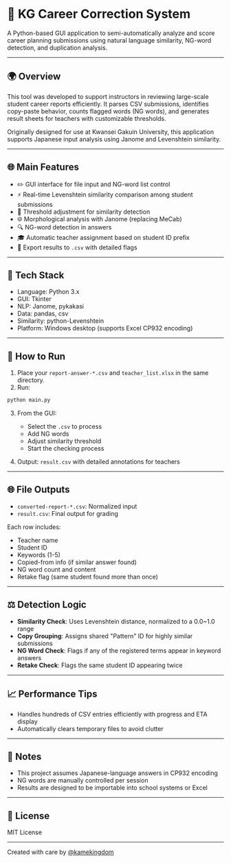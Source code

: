 # 🔢 KG Career Correction System

A Python-based GUI application to semi-automatically analyze and score career planning submissions using natural language similarity, NG-word detection, and duplication analysis.

---

## 🌍 Overview

This tool was developed to support instructors in reviewing large-scale student career reports efficiently. It parses CSV submissions, identifies copy-paste behavior, counts flagged words (NG words), and generates result sheets for teachers with customizable thresholds.

Originally designed for use at Kwansei Gakuin University, this application supports Japanese input analysis using Janome and Levenshtein similarity.

---

## 🌐 Main Features

- ✏️ GUI interface for file input and NG-word list control
- ⚡ Real-time Levenshtein similarity comparison among student submissions
- 🔢 Threshold adjustment for similarity detection
- 🌐 Morphological analysis with Janome (replacing MeCab)
- 🔍 NG-word detection in answers
- 🎓 Automatic teacher assignment based on student ID prefix
- 📎 Export results to `.csv` with detailed flags

---

## 📄 Tech Stack

- Language: Python 3.x
- GUI: Tkinter
- NLP: Janome, pykakasi
- Data: pandas, csv
- Similarity: python-Levenshtein
- Platform: Windows desktop (supports Excel CP932 encoding)

---

## 🚀 How to Run

1. Place your `report-answer-*.csv` and `teacher_list.xlsx` in the same directory.
2. Run:

```bash
python main.py
```

3. From the GUI:
   - Select the `.csv` to process
   - Add NG words
   - Adjust similarity threshold
   - Start the checking process

4. Output: `result.csv` with detailed annotations for teachers

---

## 🌐 File Outputs

- `converted-report-*.csv`: Normalized input
- `result.csv`: Final output for grading

Each row includes:
- Teacher name
- Student ID
- Keywords (1-5)
- Copied-from info (if similar answer found)
- NG word count and content
- Retake flag (same student found more than once)

---

## ⚖️ Detection Logic

- **Similarity Check**: Uses Levenshtein distance, normalized to a 0.0~1.0 range
- **Copy Grouping**: Assigns shared "Pattern" ID for highly similar submissions
- **NG Word Check**: Flags if any of the registered terms appear in keyword answers
- **Retake Check**: Flags the same student ID appearing twice

---

## 📈 Performance Tips

- Handles hundreds of CSV entries efficiently with progress and ETA display
- Automatically clears temporary files to avoid clutter

---

## 🚨 Notes

- This project assumes Japanese-language answers in CP932 encoding
- NG words are manually controlled per session
- Results are designed to be importable into school systems or Excel

---

## 📄 License

MIT License

---

Created with care by [@kamekingdom](https://github.com/kamekingdom)
